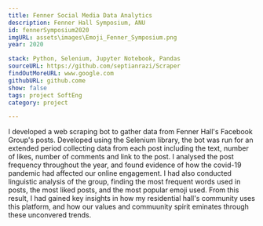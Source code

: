 ```yaml
---
title: Fenner Social Media Data Analytics 
description: Fenner Hall Symposium, ANU 
id: fennerSymposium2020
imgURL: assets\images\Emoji_Fenner_Symposium.png 
year: 2020

stack: Python, Selenium, Jupyter Notebook, Pandas
sourceURL: https://github.com/septianrazi/Scraper
findOutMoreURL: www.google.com
githubURL: github.come
show: false
tags: project SoftEng
category: project

--- 
```

  I developed a web scraping bot to gather data from Fenner Hall's Facebook Group's posts. Developed using the Selenium library, the bot was run for an extended period collecting data from each post including the text, number of likes, number of comments and link to the post.
  I analysed the post frequency throughout the year, and found evidence of how the covid-19 pandemic had affected our online engagement. 
  I had also conducted linguistic analysis of the group, finding the most frequent words used in posts, the most liked posts, and the most popular emoji used.
  From this result, I had gained key insights in how my residential hall's community uses this platform, and how our values and commuunity spirit eminates through these unconvered trends.
